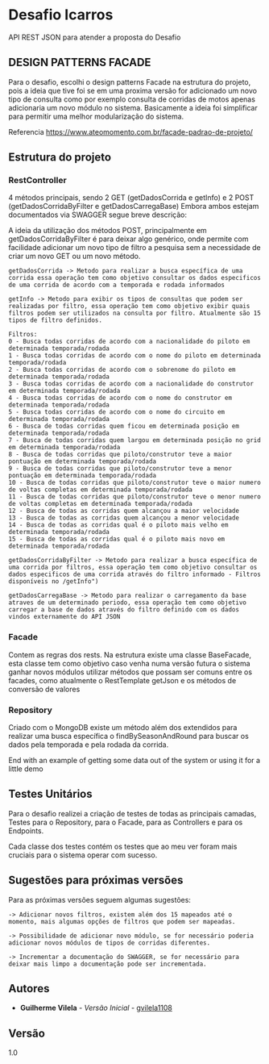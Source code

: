 # Desafio Icarros

API REST JSON para atender a proposta do Desafio 

## DESIGN PATTERNS FACADE

Para o desafio, escolhi o design patterns Facade na estrutura do projeto, pois a ideia que tive foi se em uma proxima versão for adicionado um novo tipo de consulta como por exemplo consulta de corridas de motos apenas adicionaria um novo módulo no sistema.  Basicamente a ideia foi simplificar para permitir uma melhor modularização do sistema.

Referencia https://www.ateomomento.com.br/facade-padrao-de-projeto/ 

## Estrutura do projeto

### RestController

4 métodos principais, sendo 2 GET (getDadosCorrida e getInfo) e 2 POST (getDadosCorridaByFilter e getDadosCarregaBase)
Embora ambos estejam documentados via SWAGGER segue breve descrição:

A ideia da utilização dos métodos POST, principalmente em getDadosCorridaByFilter é para deixar algo genérico, onde permite com facilidade adicionar um novo tipo de filtro a pesquisa sem a necessidade de criar um novo GET ou um novo método.

```
getDadosCorrida -> Metodo para realizar a busca específica de uma corrida essa operação tem como objetivo consultar os dados especificos de uma corrida de acordo com a temporada e rodada informados 
```

```
getInfo -> Metodo para exibir os tipos de consultas que podem ser realizadas por filtro, essa operação tem como objetivo exibir quais filtros podem ser utilizados na consulta por filtro. Atualmente são 15 tipos de filtro definidos.

Filtros: 
0 - Busca todas corridas de acordo com a nacionalidade do piloto em determinada temporada/rodada
1 - Busca todas corridas de acordo com o nome do piloto em determinada temporada/rodada
2 - Busca todas corridas de acordo com o sobrenome do piloto em determinada temporada/rodada
3 - Busca todas corridas de acordo com a nacionalidade do construtor em determinada temporada/rodada
4 - Busca todas corridas de acordo com o nome do construtor em determinada temporada/rodada
5 - Busca todas corridas de acordo com o nome do circuito em determinada temporada/rodada
6 - Busca de todas corridas quem ficou em determinada posição em determinada temporada/rodada
7 - Busca de todas corridas quem largou em determinada posição no grid em determinada temporada/rodada
8 - Busca de todas corridas que piloto/construtor teve a maior pontuação em determinada temporada/rodada
9 - Busca de todas corridas que piloto/construtor teve a menor pontuação em determinada temporada/rodada
10 - Busca de todas corridas que piloto/construtor teve o maior numero de voltas completas em determinada temporada/rodada
11 - Busca de todas corridas que piloto/construtor teve o menor numero de voltas completas em determinada temporada/rodada
12 - Busca de todas as corridas quem alcançou a maior velocidade
13 - Busca de todas as corridas quem alcançou a menor velocidade
14 - Busca de todas as corridas qual é o piloto mais velho em determinada temporada/rodada
15 - Busca de todas as corridas qual é o piloto mais novo em determinada temporada/rodada
```

```
getDadosCorridaByFilter -> Metodo para realizar a busca específica de uma corrida por filtros, essa operação tem como objetivo consultar os dados especificos de uma corrida através do filtro informado - Filtros disponíveis no /getInfo")
```
```
getDadosCarregaBase -> Metodo para realizar o carregamento da base atraves de um determinado periodo, essa operação tem como objetivo carregar a base de dados através do filtro definido com os dados vindos externamente do API JSON
```

### Facade

Contem as regras dos rests. Na estrutura existe uma classe BaseFacade, esta classe tem como objetivo caso venha numa versão futura o sistema ganhar novos módulos utilizar métodos que possam ser comuns entre os facades, como atualmente o RestTemplate getJson e os métodos de conversão de valores

### Repository 
Criado com o MongoDB existe um método além dos extendidos para realizar uma busca específica o findBySeasonAndRound para buscar os dados pela temporada e pela rodada da corrida.

End with an example of getting some data out of the system or using it for a little demo

## Testes Unitários

Para o desafio realizei a criação de testes de todas as principais camadas, Testes para o Repository, para o Facade, para as Controllers e para os Endpoints. 

Cada classe dos testes contém os testes que ao meu ver foram mais cruciais para o sistema operar com sucesso.

## Sugestões para próximas versões

Para as próximas versões seguem algumas sugestões:
```
-> Adicionar novos filtros, existem além dos 15 mapeados até o momento, mais algumas opções de filtros que podem ser mapeadas.
```
```
-> Possibilidade de adicionar novo módulo, se for necessário poderia adicionar novos módulos de tipos de corridas diferentes.
```
```
-> Incrementar a documentação do SWAGGER, se for necessário para deixar mais limpo a documentação pode ser incrementada.
```

## Autores

* **Guilherme Vilela** - *Versão Inicial* - [gvilela1108](https://github.com/gvilela1108)

## Versão
1.0
